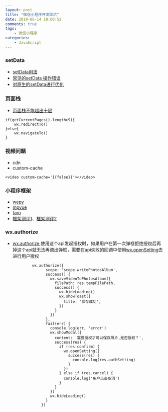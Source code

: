 ```yaml
---
layout: post
title: "微信小程序开发踩坑"
date: 2019-06-14 18:00:52
comments: true
tags: 
	- 微信小程序
categories:
	- JavaScript 
---
```

### setData
+ [setData用法](https://developers.weixin.qq.com/miniprogram/dev/reference/api/Page.html#Page.prototype.setData(Object%20data,%20Function%20callback))
+ [常见的setData 操作错误](https://developers.weixin.qq.com/miniprogram/dev/framework/performance/tips.html)
+ [对原生的setData进行优化](https://github.com/Tencent/westore)
### 页面栈
+ [页面栈不能超出十层](https://developers.weixin.qq.com/miniprogram/dev/component/navigator.html)
```
if(getCurrentPages().length>9){
    wx.redirectTo()
}else{
    wx.navigateTo()
}
```
### 视频问题
+ cdn
+ custom-cache
```
<video custom-cache='{{false}}'></video>
```
### 小程序框架
+ [wepy](https://github.com/Tencent/wepy)
+ [mpvue](https://github.com/Meituan-Dianping/mpvue)
+ [taro](https://github.com/NervJS/taro)
+ [框架测评1](https://aotu.io/notes/2019/03/12/mini-program-framework-full-review/index.html)、[框架测评2](https://juejin.im/post/5c4c19f26fb9a049e3087a06) 
### wx.authorize
+  [wx.authorize](https://developers.weixin.qq.com/miniprogram/dev/api/open-api/authorize/wx.authorize.html),使用这个api发起授权时，如果用户在第一次弹框拒绝授权后再掉这个api就无法再调出弹框，需要在api失败的回调中使用[wx.openSetting](https://developers.weixin.qq.com/miniprogram/dev/api/open-api/setting/wx.openSetting.html)去进行用户授权
```
            wx.authorize({
                  scope: 'scope.writePhotosAlbum',
                  success() {
                    wx.saveVideoToPhotosAlbum({
                      filePath: res.tempFilePath,
                      success() {
                        wx.hideLoading()
                        wx.showToast({
                          title: '保存成功',
                        })
                      }
                    })
                  },
                  fail(err) {
                    console.log(err, 'error')
                    wx.showModal({
                      content: '需要授权才可以保存照片,是否授权？',
                      success(res) {
                        if (res.confirm) {
                          wx.openSetting({
                            success(res) {
                              console.log(res.authSetting)
                            }
                          })
                        } else if (res.cancel) {
                          console.log('用户点击取消')
                        }
                      }
                    })
                    wx.hideLoading()
                  }
                })

```

